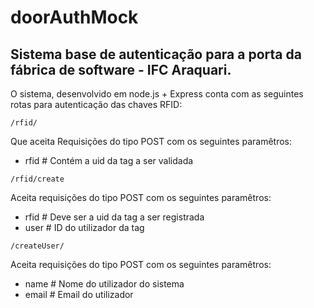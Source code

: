 # doorAuthMock
## Sistema base de autenticação para a porta da fábrica de software - IFC Araquari.


O sistema, desenvolvido em node.js + Express conta com as seguintes rotas para autenticação das chaves RFID:

```
/rfid/
```
Que aceita Requisições do tipo POST com os seguintes paramêtros:
* rfid # Contém a uid da tag a ser validada

```
/rfid/create
```
Aceita requisições do tipo POST com os seguintes paramêtros:
* rfid # Deve ser a uid da tag a ser registrada
* user # ID do utilizador da tag

```
/createUser/
```
Aceita requisições do tipo POST com os seguintes paramêtros:
* name # Nome do utilizador do sistema
* email # Email do utilizador

